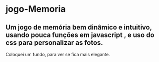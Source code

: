 # jogo-Memoria

## Um jogo de memória bem dinâmico e intuitivo, usando pouca funções em javascript , e uso do css para personalizar as fotos.

Coloquei um fundo, para ver se fica mais elegante.

